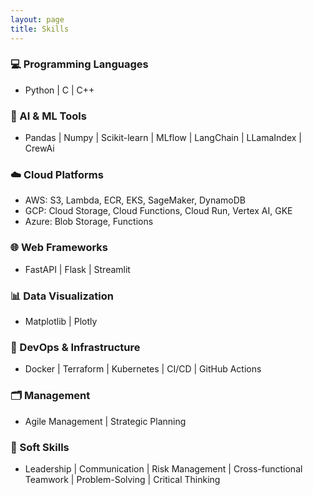 ```yaml
---
layout: page
title: Skills
---
```


### 💻 Programming Languages

- Python \| C \| C++

### 🧠 AI & ML Tools

- Pandas \| Numpy \| Scikit-learn \| MLflow \| LangChain \| LLamaIndex \| CrewAi

### ☁️ Cloud Platforms

- AWS: S3, Lambda, ECR, EKS, SageMaker, DynamoDB
- GCP: Cloud Storage, Cloud Functions, Cloud Run, Vertex AI, GKE
- Azure: Blob Storage, Functions

### 🌐 Web Frameworks

- FastAPI \| Flask \| Streamlit

### 📊 Data Visualization

- Matplotlib \| Plotly

### 🔧 DevOps & Infrastructure

- Docker \| Terraform \| Kubernetes \| CI/CD \| GitHub Actions

### 🗂️ Management

- Agile Management \| Strategic Planning

### 🤝 Soft Skills

- Leadership \| Communication \| Risk Management \| Cross-functional Teamwork \| Problem-Solving \| Critical Thinking
